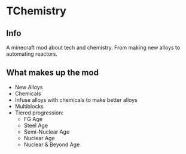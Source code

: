 # TChemistry

## Info
A minecraft mod about tech and chemistry. From making new alloys to automating reactors.

## What makes up the mod
* New Alloys
* Chemicals
* Infuse alloys with chemicals to make better alloys
* Multiblocks
* Tiered progression:
   * FG Age
   * Steel Age
   * Semi-Nuclear Age
   * Nuclear Age
   * Nuclear & Beyond Age
